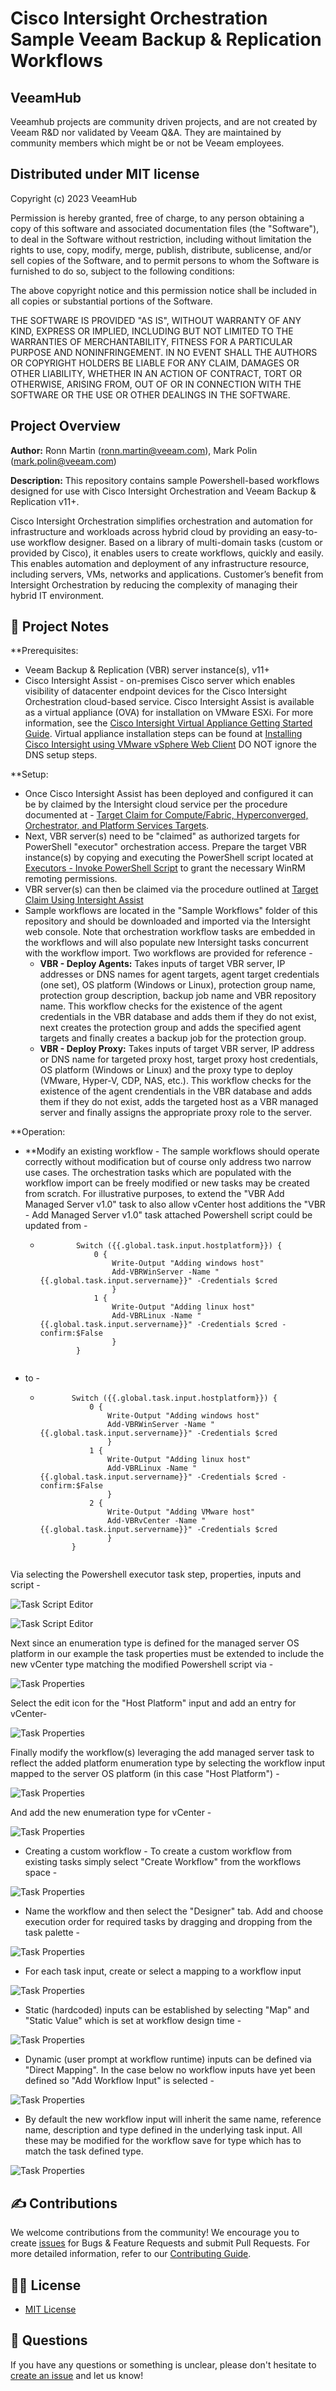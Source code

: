 # Cisco Intersight Orchestration Sample Veeam Backup & Replication Workflows

## VeeamHub
Veeamhub projects are community driven projects, and are not created by Veeam R&D nor validated by Veeam Q&A. They are maintained by community members which might be or not be Veeam employees. 

## Distributed under MIT license
Copyright (c) 2023 VeeamHub

Permission is hereby granted, free of charge, to any person obtaining a copy of this software and associated documentation files (the "Software"), to deal in the Software without restriction, including without limitation the rights to use, copy, modify, merge, publish, distribute, sublicense, and/or sell copies of the Software, and to permit persons to whom the Software is furnished to do so, subject to the following conditions:

The above copyright notice and this permission notice shall be included in all copies or substantial portions of the Software.

THE SOFTWARE IS PROVIDED "AS IS", WITHOUT WARRANTY OF ANY KIND, EXPRESS OR IMPLIED, INCLUDING BUT NOT LIMITED TO THE WARRANTIES OF MERCHANTABILITY, FITNESS FOR A PARTICULAR PURPOSE AND NONINFRINGEMENT. IN NO EVENT SHALL THE AUTHORS OR COPYRIGHT HOLDERS BE LIABLE FOR ANY CLAIM, DAMAGES OR OTHER LIABILITY, WHETHER IN AN ACTION OF CONTRACT, TORT OR OTHERWISE, ARISING FROM, OUT OF OR IN CONNECTION WITH THE SOFTWARE OR THE USE OR OTHER DEALINGS IN THE SOFTWARE.

## Project Overview
**Author:** Ronn Martin (ronn.martin@veeam.com), Mark Polin (mark.polin@veeam.com)

**Description:** This repository contains sample Powershell-based workflows designed for use with Cisco Intersight Orchestration and Veeam Backup & Replication v11+.

Cisco Intersight Orchestration simplifies orchestration and automation for infrastructure and workloads across hybrid cloud by providing an easy-to-use workflow designer. Based on a library of multi-domain tasks (custom or provided by Cisco), it enables users to create workflows, quickly and easily.  This enables automation and deployment of any infrastructure resource, including servers, VMs, networks and applications.  Customer’s benefit from Intersight Orchestration by reducing the complexity of managing their hybrid IT environment.

## 📗 Project Notes

**Prerequisites: 
* Veeam Backup & Replication (VBR) server instance(s), v11+
* Cisco Intersight Assist - on-premises Cisco server which enables visibility of datacenter endpoint devices for the Cisco Intersight Orchestration cloud-based service. Cisco Intersight Assist is available as a virtual appliance (OVA) for installation on VMware ESXi. For more information, see the [Cisco Intersight Virtual Appliance Getting Started Guide](https://www.cisco.com/c/en/us/td/docs/unified_computing/Intersight/cisco-intersight-assist-getting-started-guide/m-overview-of-cisco-intersight-assist.html). Virtual appliance installation steps can be found at [Installing Cisco Intersight using VMware vSphere Web Client](https://www.cisco.com/c/en/us/td/docs/unified_computing/Intersight/cisco-intersight-assist-getting-started-guide/m-installing-cisco-intersight-assist.html) DO NOT ignore the DNS setup steps.

**Setup: 
* Once Cisco Intersight Assist has been deployed and configured it can be by claimed by the Intersight cloud service per the procedure documented at - [Target Claim for Compute/Fabric, Hyperconverged, Orchestrator, and Platform Services Targets](https://www.intersight.com/help/saas/getting_started/claim_targets#minimum_permissions_for_targets).  
* Next, VBR server(s) need to be "claimed" as authorized targets for PowerShell "executor" orchestration access. Prepare the target VBR instance(s) by copying and executing the PowerShell script located at [Executors - Invoke PowerShell Script](https://intersight.com/help/saas/resources/Executor_PowerShell#supported_targets) to grant the necessary WinRM remoting permissions. 
* VBR server(s) can then be claimed via the procedure outlined at [Target Claim Using Intersight Assist](https://intersight.com/help/saas/getting_started/claim_targets#target_claim_using_intersight_assist)
* Sample workflows are located in the "Sample Workflows" folder of this repository and should be downloaded and imported via the Intersight web console.  Note that orchestration workflow tasks are embedded in the workflows and will also populate new Intersight tasks concurrent with the workflow import. Two workflows are provided for reference -
  * **VBR - Deploy Agents:** Takes inputs of target VBR server, IP addresses or DNS names for agent targets, agent target credentials (one set), OS platform (Windows or Linux), protection group name, protection group description, backup job name and VBR repository name.  This workflow checks for the existence of the agent credentials in the VBR database and adds them if they do not exist, next creates the protection group and adds the specified agent targets and finally creates a backup job for the protection group.
  * **VBR - Deploy Proxy:** Takes inputs of target VBR server, IP address or DNS name for targeted proxy host, target proxy host credentials, OS platform (Windows or Linux) and the proxy type to deploy (VMware, Hyper-V, CDP, NAS, etc.).  This workflow checks for the existence of the agent crendentials in the VBR database and adds them if they do not exist, adds the targeted host as a VBR managed server and finally assigns the appropriate proxy role to the server.

**Operation:
* **Modify an existing workflow - The sample workflows should operate correctly without modification but of course only address two narrow use cases.  The orchestration tasks which are populated with the workflow import can be freely modified or new tasks may be created from scratch. For illustrative purposes, to extend the "VBR Add Managed Server v1.0" task to also allow vCenter host additions the "VBR - Add Managed Server v1.0" task attached Powershell script could be updated from -
  * ```
            Switch ({{.global.task.input.hostplatform}}) {
                0 {
                    Write-Output "Adding windows host"
                    Add-VBRWinServer -Name "{{.global.task.input.servername}}" -Credentials $cred
                    }
                1 {        
                    Write-Output "Adding linux host"
                    Add-VBRLinux -Name "{{.global.task.input.servername}}" -Credentials $cred -confirm:$False
                    }
            }
  ```

* to -

   * ```
            Switch ({{.global.task.input.hostplatform}}) {
                0 {
                    Write-Output "Adding windows host"
                    Add-VBRWinServer -Name "{{.global.task.input.servername}}" -Credentials $cred
                    }
                1 {        
                    Write-Output "Adding linux host"
                    Add-VBRLinux -Name "{{.global.task.input.servername}}" -Credentials $cred -confirm:$False
                    }
                2 {        
                    Write-Output "Adding VMware host"
                    Add-VBRvCenter -Name "{{.global.task.input.servername}}" -Credentials $cred
                    }
            }
  ```
Via selecting the Powershell executor task step, properties, inputs and script -

![Task Script Editor](Images/EditTaskScript.png)

![Task Script Editor](Images/TaskEditScriptBody.png)

Next since an enumeration type is defined for the managed server OS platform in our example the task properties must be extended to include the new vCenter type matching the modified Powershell script via -

![Task Properties](Images/TaskInputs.png)

Select the edit icon for the "Host Platform" input and add an entry for vCenter-

![Task Properties](Images/AddvCenterEnumtoTask.png)

Finally modify the workflow(s) leveraging the add managed server task to reflect the added platform enumeration type by selecting the workflow input mapped to the server OS platform (in this case "Host Platform") -

![Task Properties](Images/WorkflowInputsModification.png)

And add the new enumeration type for vCenter -

![Task Properties](Images/WorkflowInputsEnumModification.png 	)


* Creating a custom workflow - To create a custom workflow from existing tasks simply select "Create Workflow" from the workflows space -

![Task Properties](Images/CreateWorkflow.png)

  * Name the workflow and then select the "Designer" tab.  Add and choose execution order for required tasks by dragging and dropping from the task palette -

![Task Properties](Images/AddWorkflowTasks.png)

  * For each task input, create or select a mapping to a workflow input

![Task Properties](Images/MapWorkflowInputs.png)

  * Static (hardcoded) inputs can be established by selecting "Map" and "Static Value" which is set at workflow design time -

![Task Properties](Images/MapStaticInput.png)

  * Dynamic (user prompt at workflow runtime) inputs can be defined via "Direct Mapping". In the case below no workflow inputs have yet been defined so "Add Workflow Input" is selected -

![Task Properties](Images/MapDynamicInput.png)

  * By default the new workflow input will inherit the same name, reference name, description and type defined in the underlying task input.  All these may be modified for the workflow save for type which has to match the task defined type.

![Task Properties](Images/MapDynamicInputType.png)

## ✍ Contributions

We welcome contributions from the community! We encourage you to create [issues](https://github.com/VeeamHub/veeam-cisco-intersight-workflows/issues/new/choose) for Bugs & Feature Requests and submit Pull Requests. For more detailed information, refer to our [Contributing Guide](CONTRIBUTING.md).

## 🤝🏾 License

* [MIT License](LICENSE)

## 🤔 Questions

If you have any questions or something is unclear, please don't hesitate to [create an issue](https://github.com/VeeamHub/veeam-cisco-intersight-workflows/issues/new/choose) and let us know!
